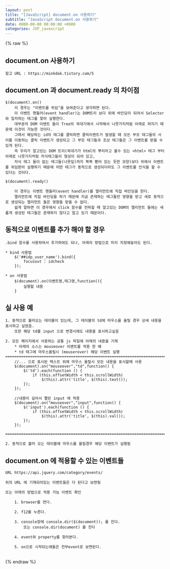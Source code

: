 ```yaml
---  
layout: post  
title: "[JavaScript] document.on 사용하기"  
subtitle: "JavaScript document.on 사용하기"  
date: 0000-00-00 00:00:00 +0900  
categories: JSP_javascript  
---  
```

{% raw %}  
## document.on 사용하기  
  
	참고 URL : https://minkdak.tistory.com/5  
  
## document.on 과 document.ready 의 차이점  
  
	$(document).on()  
		이 경우는 "이벤트를 위임"을 보여준다고 생각하면 된다.  
		이 이벤트 핸들러(event handler)는 DOM트리 보다 위에 바인딩이 되어서 Selector와 일치하는 태그를 찾아 실행한다.  
		대부분의 DOM 이벤트 들이 Tree의 꼭대기에서 시작해서 나뭇가지처럼 아래로 퍼지기 때문에 이것이 가능한 것이다.  
		그래서 해당하는 id의 태그를 클릭하면 클릭이벤트가 발생할 때 모든 부모 태그들의 사이를 이동하는 클릭 이벤트가 생성되고 그 부모 태그들과 조상 태그들은 그 이벤트를 받을 수 있게 된다.  
		즉 우리가 알고있는 DOM 트리(꼭대기가 html의 뿌리라고 볼수 있는 <html> 태그 부터 아래로 나뭇가지처럼 자식태그들이 형성이 되어 있고,  
		자식 태그 들이 없는 태그들(나뭇잎)까지 쭉쭉 뻗어 있는 듯한 모양)보다 위에서 이벤트를 위임받아 실행하기 때문에 어떤 태그가 동적으로 생성되더라도 그 이벤트를 인식을 할 수 있다는 것이다.  
  
	$(document).ready()  
  
		이 경우는 이벤트 핸들러(event handler)를 엘리먼트에 직접 바인딩을 한다.  
		엘리먼트에 직접 바인딩을 하기 때문에 지금 존재하는 태그들만 영향을 받고 새로 동적으로 생성되는 엘리먼트 들은 영향을 받을 수 없다.  
		쉽게 말하면 이 경우에서 click 함수를 전파할 때 알고있는 DOM의 엘리먼트 들에는 새롭게 생성된 태그들은 존재하지 않다고 알고 있기 때문이다.  
  
## 동적으로 이벤트를 추가 해야 할 경우  
  
	.bind 함수를 사용하여서 추가하여도 되나, 아래의 방법으로 미리 지정해놓아도 된다.  
  
	* bind 사용법  
		$('##idp_user_name').bind({  
			focusout : idcheck  
		});  
  
	* on 사용법  
		$(document).on(이벤트명,태그명,function(){  
			실행할 내용  
		}  
  
## 실 사용 예  
  
	1. 동적으로 불러오는 테이블이 있는데, 그 테이블의 td에 마우스를 올릴 경우 상세 내용을 표시하고 싶었음.  
		또한 해당 td를 input 으로 변경시에도 내용을 표시하고싶음  
  
	2. 모든 페이지에서 사용하는 공통 js 파일에 아래의 내용을 기재  
		* 아래의 소스는 mouseover 이벤트를 적용 한 예  
		* td 태그에 마우스올릴시 (mouserover) 해당 이벤트 실행  
	=================================================================================================================  
		//... 으로 표시된 텍스트 위에 마우스 올릴시 모든 내용을 표시할때 사용  
		$(document).on("mouseover","td",function() {  
			$('td').each(function () {  
				if (this.offsetWidth < this.scrollWidth)  
					$(this).attr('title', $(this).text());  
			});  
		});  
  
		//내용이 길어서 짤린 input 에 적용  
	    $(document).on("mouseover","input",function() {  
            $('input').each(function () {  
                if (this.offsetWidth < this.scrollWidth)  
                    $(this).attr('title', $(this).val());  
            });  
        });  
  
	=================================================================================================================  
  
	2. 동적으로 불러 오는 테이블에 마우스를 올릴경우 해당 이벤트가 실행됨  
  
## document.on 에 적용할 수 있는 이벤트들  
	URL https://api.jquery.com/category/events/  
  
	위의 URL 에 기재되어있는 이벤트들은 다 된다고 보면됨  
  
	또는 아래의 방법으로 적용 가능 이벤트 확인  
  
		1. browser를 연다.  
  
		2. f12를 누른다.  
  
		3. console창에 console.dir($(document)); 를 친다.  
			또는 console.dir(document) 를 친다  
  
		4. event와 property를 찾아본다.  
  
		5. on으로 시작되는애들은 전부event로 보면된다.  
  
                                                                                                                                                                                                                                                                                                                                                                                                                                                                                                                                                                                                                                                                                                                                                                                                                                                                                                                                                                                                                                                                                                                                                                                                                                                                                                                                                                                                                                         
{% endraw %}